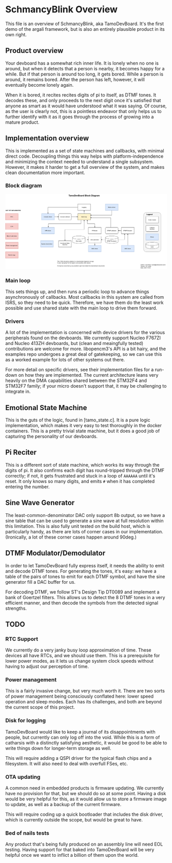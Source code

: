# SchmancyBlink Overview

This file is an overview of SchmancyBlink, aka TamoDevBoard.  It's the
first demo of the argali framework, but is also an entirely plausible
product in its own right.

## Product overview

Your devboard has a somewhat rich inner life. It is lonely when no one
is around, but when it detects that a person is nearby, it becomes
happy for a while. But if that person is around too long, it gets
bored.  While a person is around, it remains bored. After the person
has left, however, it will eventually become lonely again.

When it is bored, it recites recites digits of pi to itself, as DTMF
tones.  It decodes these, and only proceeds to the next digit once
it's satisfied that anyone as smart as it would have understood what
it was saying.  Of course, as the user is clearly not, this is a
pointless endeavor that only helps us to further identify with it as
it goes through the process of growing into a mature product.

## Implementation overview

This is implemented as a set of state machines and callbacks, with
minimal direct code.  Decoupling things this way helps with
platform-independence and minimizing the context needed to understand
a single subsystem.  However, it makes it harder to get a full
overview of the system, and makes clean documentation more important.

### Block diagram
![TamoDevBoard Block diagram](tamodevboard_block_diagram.png)

### Main loop

This sets things up, and then runs a periodic loop to advance things
asynchronously of callbacks.  Most callbacks in this system are called
from ISRS, so they need to be quick.  Therefore, we have them do the
least work possible and use shared state with the main loop to drive
them forward.

### Drivers

A lot of the implementation is concerned with device drivers for the
various peripherals found on the devboards.  We currently support
Nucleo F767ZI and Nucleo 413ZH devboards, but (clean and meaingfully
tested) contributions are welcome for more.  libopencm3's API is a bit
hairy, and the examples repo undergoes a great deal of gatekeeping, so
we can use this as a worked example for lots of other systems out
there.

For more detail on specific drivers, see their implementation files
for a run-down on how they are implemented.  The current architecture
leans very heavily on the DMA capabilities shared between the STM32F4
and STM32F7 family; if your micro doesn't support that, it may be
challenging to integrate in.

## Emotional State Machine

This is the guts of the logic, found in [tamo_state.c].  It is a pure
logic implementation, which makes it very easy to test thoroughly in
the docker containers.  This is a pretty trivial state machine, but it
does a good job of capturing the personality of our devboards.

## Pi Reciter

This is a different sort of state machine, which works its way through
the digits of pi.  It also confirms each digit has round-tripped
through the DTMF correctly; if not, it gets frustrated and stuck in a
loop of `AAAAAA` until it's reset.  It only knows so many digits, and
emits `#` when it has completed entering the number.

## Sine Wave Generator

The least-common-denominator DAC only support 8b output, so we have a
sine table that can be used to generate a sine wave at full resolution
within this limitation.  This is also fully unit tested on the build
host, which is particularly handy, as there are lots of corner cases
in our implementation.  (Ironically, a lot of these corner cases
happen around 90deg.)

## DTMF Modulator/Demodulator

In order to let TamoDevBoard fully express itself, it needs the
ability to emit and decode DTMF tones.  For generating the tones, it's
easy: we have a table of the pairs of tones to emit for each DTMF
symbol, and have the sine generator fill a DAC buffer for us.

For decoding DTMF, we follow ST's Design Tip DT0089 and implement a
bank of Goertzel filters.  This allows us to detect the 8 DTMF tones
in a very efficient manner, and then decode the symbols from the
detected signal strengths.

## TODO

### RTC Support

We currently do a very janky busy loop approximation of time.  These
devices all have RTCs, and we should use them.  This is a prerequisite
for lower power modes, as it lets us change system clock speeds
without having to adjust our perception of time.

### Power management

This is a fairly invasive change, but very much worth it.  There are
two sorts of power management being consciously conflated here: lower
speed operation and sleep modes.  Each has its challenges, and both
are beyond the current scope of this project.

### Disk for logging

TamoDevBoard would like to keep a journal of its disappointments with
people, but currently can only log off into the void.  While this is a
form of catharsis with a distinctly satisfying aesthetic, it would be
good to be able to write things down for longer-term storage as well.

This will require adding a QSPI driver for the typical flash chips and
a filesystem.  It will also need to deal with overfull FSes, etc.

### OTA updating

A common need in embedded products is firmware updating.  We currently
have no provision for that, but we should do so at some point.  Having
a disk would be very helpful for this, as it would allow us to store a
firmware image to update, as well as a backup of the current firmware.

This will require coding up a quick bootloader that includes the disk
driver, which is currently outside the scope, but would be great to
have.

### Bed of nails tests

Any product that's being fully produced on an assembly line will need
EOL testing.  Having support for that baked into TamoDevBoard will be
very helpful once we want to inflict a billion of them upon the world.
